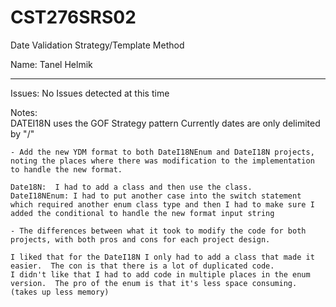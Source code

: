 # CST276SRS02  

Date Validation Strategy/Template Method  

Name: Tanel Helmik

---
Issues:  No Issues detected at this time


Notes:  
DATEI18N uses the GOF Strategy pattern
Currently dates are only delimited by "/"

    - Add the new YDM format to both DateI18NEnum and DateI18N projects, noting the places where there was modification to the implementation to handle the new format.  

	Date18N:  I had to add a class and then use the class.
	DateI18NEnum: I had to put another case into the switch statement which required another enum class type and then I had to make sure I added the conditional to handle the new format input string

    - The differences between what it took to modify the code for both projects, with both pros and cons for each project design.  

	I liked that for the DateI18N I only had to add a class that made it easier.  The con is that there is a lot of duplicated code.  
	I didn't like that I had to add code in multiple places in the enum version.  The pro of the enum is that it's less space consuming. (takes up less memory)
###

